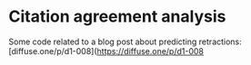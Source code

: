# Citation agreement analysis

Some code related to a blog post about predicting retractions: [diffuse.one/p/d1-008](https://diffuse.one/p/d1-008
